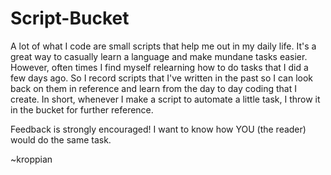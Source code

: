 # Script-Bucket

A lot of what I code are small scripts that help me out in my daily life. It's a great way to casually learn a language and make mundane tasks easier. However, often times I find myself relearning how to do tasks that I did a few days ago. So I record scripts that I've written in the past so I can look back on them in reference and learn from the day to day coding that I create. 
In short, whenever I make a script to automate a little task, I throw it in the bucket for further reference. 

Feedback is strongly encouraged! I want to know how YOU (the reader) would do the same task. 

~kroppian


